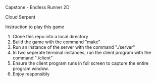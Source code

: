 Capstone - Endless Runner 2D

Cloud Serpent

Instruction to play this game
1. Clone this repo into a local directory
2. Build the game with the command "make"
3. Run an instance of the server with the command "./server"
4. In two seperate terminal instances, run the client program with the command "./client"
5. Ensure the client program runs in full screen to capture the entire program window.
6. Enjoy responsibly
